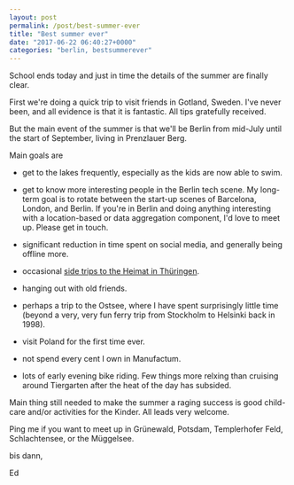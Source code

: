 ```yaml
---
layout: post
permalink: /post/best-summer-ever
title: "Best summer ever"
date: "2017-06-22 06:40:27+0000"
categories: "berlin, bestsummerever"
---
```


School ends today and just in time the details of the summer are finally clear.

First we're doing a quick trip to visit friends in Gotland, Sweden. I've 
never been, and all evidence is that it is fantastic. All tips gratefully 
received.

But the main event of the summer is that we'll be Berlin from mid-July until the start of September,
living in Prenzlauer Berg.

Main goals are

 * get to the lakes frequently, especially as the kids are now able to swim.

 * get to know more interesting people in the Berlin tech scene. My long-term goal is to 
   rotate between the start-up scenes of Barcelona, London, and Berlin. If 
   you're in Berlin and doing anything interesting with a location-based or data aggregation component,
   I'd love to meet up. Please get in touch.

 * significant reduction in time spent on social media, and generally being offline more.

 * occasional [side trips to the Heimat in Thüringen](/post/1471207797/sommertage).
 
 * hanging out with old friends.

 * perhaps a trip to the Ostsee, where I have spent surprisingly little time (beyond a very, very fun
   ferry trip from Stockholm to Helsinki back in 1998).

 * visit Poland for the first time ever.

 * not spend every cent I own in Manufactum.

 * lots of early evening bike riding. Few things more relxing than cruising around Tiergarten after the heat of the day has subsided. 


Main thing still needed to make the summer a raging success is good child-care and/or activities for the Kinder.
All leads very welcome.

Ping me if you want to meet up in Grünewald, Potsdam, Templerhofer Feld, Schlachtensee, or the Müggelsee.

bis dann,

Ed


 










